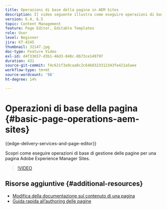 ```yaml
---
title: Operazioni di base della pagina in AEM Sites
description: Il video seguente illustra come eseguire operazioni di base di gestione delle pagine per una pagina Adobe Experience Manager Sites.
version: 6.4, 6.5
topic: Content Management
feature: Page Editor, Editable Templates
role: User
level: Beginner
jira: KT-4245
thumbnail: 32147.jpg
doc-type: Feature Video
exl-id: d4f33657-d3b1-46d3-848c-8b73ce149797
duration: 431
source-git-commit: f4c621f3a9caa8c2c64b8323312343fe421a5aee
workflow-type: tm+mt
source-wordcount: '56'
ht-degree: 14%

---
```


# Operazioni di base della pagina {#basic-page-operations-aem-sites}

{{edge-delivery-services-and-page-editor}}

Scopri come eseguire operazioni di base di gestione delle pagine per una pagina Adobe Experience Manager Sites.

>[!VIDEO](https://video.tv.adobe.com/v/32147?quality=12&learn=on)


## Risorse aggiuntive {#additional-resources}

* [Modifica della documentazione sul contenuto di una pagina](https://experienceleague.adobe.com/docs/experience-manager-65/authoring/authoring/editing-content.html)
* [Guida rapida all’authoring delle pagine](https://experienceleague.adobe.com/docs/experience-manager-cloud-service/sites/authoring/getting-started/quick-start.html)
